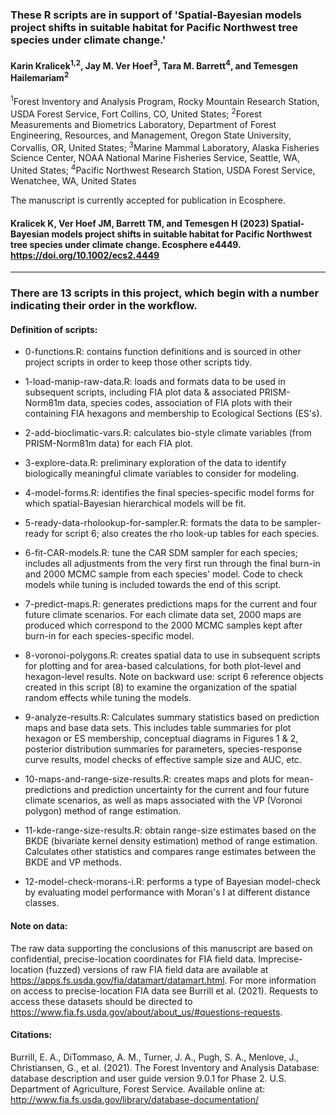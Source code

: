 ### These R scripts are in support of 'Spatial-Bayesian models project shifts in suitable habitat for Pacific Northwest tree species under climate change.'
#### Karin Kralicek<sup>1,2</sup>, Jay M. Ver Hoef<sup>3</sup>, Tara M. Barrett<sup>4</sup>, and Temesgen Hailemariam<sup>2</sup> 
<sup>1</sup>Forest Inventory and Analysis Program, Rocky Mountain Research Station, USDA Forest Service, Fort Collins, CO, United States; <sup>2</sup>Forest Measurements and Biometrics Laboratory, Department of Forest Engineering, Resources, and Management, Oregon State University, Corvallis, OR, United States; <sup>3</sup>Marine Mammal Laboratory, Alaska Fisheries Science Center, NOAA National Marine Fisheries Service, Seattle, WA, United States; <sup>4</sup>Pacific Northwest Research Station, USDA Forest Service, Wenatchee, WA, United States

The manuscript is currently accepted for publication in Ecosphere.

#### Kralicek K, Ver Hoef JM, Barrett TM, and Temesgen H (2023) Spatial-Bayesian models project shifts in suitable habitat for Pacific Northwest tree species under climate change. Ecosphere e4449. https://doi.org/10.1002/ecs2.4449

---
### There are 13 scripts in this project, which begin with a number indicating their order in the workflow. 

#### Definition of scripts:

* 0-functions.R: contains function definitions and is sourced in other project scripts in order to keep those other scripts tidy. 

* 1-load-manip-raw-data.R: loads and formats data to be used in subsequent scripts, including FIA plot data & associated PRISM-Norm81m data, species codes, association of FIA plots with their containing FIA hexagons and membership to Ecological Sections (ES's).

* 2-add-bioclimatic-vars.R: calculates bio-style climate variables (from PRISM-Norm81m data) for each FIA plot.

* 3-explore-data.R: preliminary exploration of the data to identify biologically meaningful climate variables to consider for modeling.

* 4-model-forms.R: identifies the final species-specific model forms for which spatial-Bayesian hierarchical models will be fit.

* 5-ready-data-rholookup-for-sampler.R: formats the data to be sampler-ready for script 6; also creates the rho look-up tables for each species.

* 6-fit-CAR-models.R: tune the CAR SDM sampler for each species; includes all adjustments from the very first run through the final burn-in and 2000 MCMC sample from each species' model. Code to check models while tuning is included towards the end of this script.

* 7-predict-maps.R: generates predictions maps for the current and four future climate scenarios. For each climate data set, 2000 maps are produced which correspond to the 2000 MCMC samples kept after burn-in for each species-specific model.

* 8-voronoi-polygons.R: creates spatial data to use in subsequent scripts for plotting and for area-based calculations, for both plot-level and hexagon-level results. Note on backward use: script 6 reference objects created in this script (8) to examine the organization of the spatial random effects while tuning the models.

* 9-analyze-results.R: Calculates summary statistics based on prediction maps and base data sets. This includes table summaries for plot hexagon or ES membership, conceptual diagrams in Figures 1 & 2, posterior distribution summaries for parameters, species-response curve results, model checks of effective sample size and AUC, etc. 

* 10-maps-and-range-size-results.R: creates maps and plots for mean-predictions and prediction uncertainty for the current and four future climate scenarios, as well as maps associated with the VP (Voronoi polygon) method of range estimation.

* 11-kde-range-size-results.R: obtain range-size estimates based on the BKDE (bivariate kernel density estimation) method of range estimation. Calculates other statistics and compares range estimates between the BKDE and VP methods.

* 12-model-check-morans-i.R: performs a type of Bayesian model-check by evaluating model performance with Moran's I at different distance classes.


#### Note on data: 

The raw data supporting the conclusions of this manuscript are based on confidential, precise-location coordinates for FIA field data. Imprecise-location (fuzzed) versions of raw FIA field data are available at https://apps.fs.usda.gov/fia/datamart/datamart.html. For more information on access to precise-location FIA data see Burrill et al. (2021). Requests to access these datasets should be directed to https://www.fia.fs.usda.gov/about/about_us/#questions-requests.

#### Citations:

Burrill, E. A., DiTommaso, A. M., Turner, J. A., Pugh, S. A., Menlove, J., Christiansen, G., et al. (2021). The Forest Inventory and Analysis Database: database description and user guide version 9.0.1 for Phase 2. U.S. Department of Agriculture, Forest Service. Available online at: http://www.fia.fs.usda.gov/library/database-documentation/
